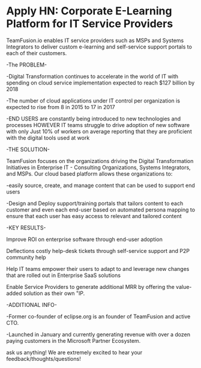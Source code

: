 # Apply HN: Corporate E-Learning Platform for IT Service Providers

TeamFusion.io enables IT service providers such as MSPs and Systems Integrators to deliver custom e-learning and self-service support portals to each of their customers.<p>-The PROBLEM-<p>-Digital Transformation continues to accelerate in the world of IT with spending on cloud service implementation expected to reach $127 billion by 2018<p>-The number of cloud applications under IT control per organization is expected to rise from 8 in 2015 to 17 in 2017<p>-END USERS are constantly being introduced to new technologies and processes HOWEVER IT teams struggle to drive adoption of new software with only Just 10% of workers on average reporting that they are proficient with the digital tools used at work<p>-THE SOLUTION-<p>TeamFusion focuses on the organizations driving the Digital Transformation Initiatives in Enterprise IT - Consulting Organizations, Systems Integrators, and MSPs. Our cloud based platform allows these organizations to:<p>-easily source, create, and manage content that can be used to support end users<p>-Design and Deploy support&#x2F;training portals that tailors content to each customer and even each end-user based on automated persona mapping to ensure that each user has easy access to relevant and tailored content<p>-KEY RESULTS-<p>Improve ROI on enterprise software through end-user adoption<p>Deflections costly help-desk tickets through self-service support and P2P community help<p>Help IT teams empower their users to adapt to and leverage new changes that are rolled out in Enterprise SaaS solutions<p>Enable Service Providers to generate additional MRR by offering the value-added solution as their own &quot;IP.<p>-ADDITIONAL INFO-<p>-Former co-founder of eclipse.org is an founder of TeamFusion and active CTO.<p>-Launched in January and currently generating revenue with over a dozen paying customers in the Microsoft Partner Ecosystem.<p>ask us anything! We are extremely excited to hear your feedback&#x2F;thoughts&#x2F;questions!
